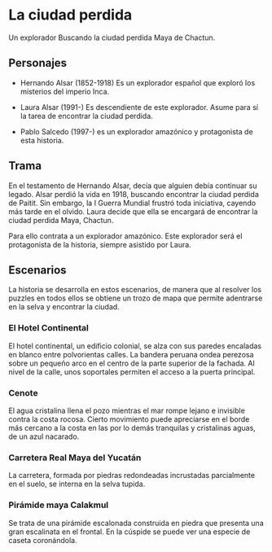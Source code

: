 # La ciudad perdida

Un explorador Buscando la ciudad perdida Maya de Chactun.

## Personajes

- Hernando Alsar (1852-1918)
    Es un explorador español que exploró los misterios del imperio Inca.

- Laura Alsar (1991-)
    Es descendiente de este explorador. Asume para sí la tarea de encontrar la ciudad perdida.

- Pablo Salcedo (1997-) es un explorador amazónico y protagonista de esta historia.

## Trama

En el testamento de Hernando Alsar, decía que alguien debía continuar su legado. Alsar perdió la vida en 1918, buscando encontrar la ciudad perdida de Paitit. Sin embargo, la I Guerra Mundial frustró toda iniciativa, cayendo más tarde en el olvido. Laura decide que ella se encargará de encontrar la ciudad perdida Maya, Chactun.

Para ello contrata a un explorador amazónico. Este explorador será el protagonista de la historia, siempre asistido por Laura.

## Escenarios

La historia se desarrolla en estos escenarios, de manera que al resolver los puzzles en todos ellos se obtiene un trozo de mapa que permite adentrarse en la selva y encontrar la ciudad.

### El Hotel Continental

El hotel continental, un edificio colonial, se alza con sus paredes encaladas en blanco entre polvorientas calles. La bandera peruana ondea perezosa sobre un pequeño arco en el centro de la parte superior de la fachada. Al nivel de la calle, unos soportales permiten el acceso a la puerta principal.

### Cenote

El agua cristalina llena el pozo mientras el mar rompe lejano e invisible contra la costa rocosa. Cierto movimiento puede apreciarse en el borde más cercano a la costa en las por lo demás tranquilas y cristalinas aguas, de un azul nacarado.

### Carretera Real Maya del Yucatán

La carretera, formada por piedras redondeadas incrustadas parcialmente en el suelo, se interna en la selva tupida.

### Pirámide maya Calakmul

Se trata de una pirámide escalonada construida en piedra que presenta una gran escalinata en el frontal. En la cúspide se puede ver una especie de caseta coronándola.
